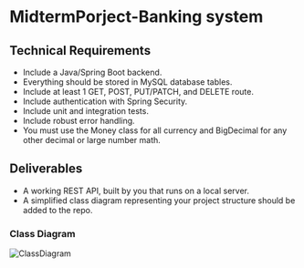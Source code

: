# MidtermPorject-Banking system
## Technical Requirements
- Include a Java/Spring Boot backend.
- Everything should be stored in MySQL database tables.
- Include at least 1 GET, POST, PUT/PATCH, and DELETE route.
- Include authentication with Spring Security.
- Include unit and integration tests.
- Include robust error handling.
- You must use the Money class for all currency and BigDecimal for any other decimal or large number math.

## Deliverables
- A working REST API, built by you that runs on a local server.
- A simplified class diagram representing your project structure should be added to the repo.

### Class Diagram
<img src="/desktop/Classdiagram.png" alt="ClassDiagram"/>
